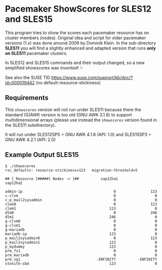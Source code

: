 # Pacemaker ShowScores for SLES12 and SLES15

This program tries to show the scores each pacemaker resource has on cluster members (nodes).
Original idea and script for older pacemaker versions (1.x) was done around 2009 by Dominik Klein.
In the sub-directory **SLES11** you will find a slightly enhanced and adapted version that runs **only on SLES11** pacemaker clusters.

In SLES12 and SLES15 commands and their output changed, so a new simplified showscores was _invented_!  :sparkles:

See also the SUSE TID <https://www.suse.com/support/kb/doc/?id=000019442>  (no default-resource-stickiness)

## Requirements

This `showscores` version will not run under SLES11 because there the standard (G)AWK version is too old (GNU AWK 3.1.8) to support multidimensional arrays (please use instead the `showscores` version found in the SLES11 subdirectory).

It will run under SLES12SP5 = GNU AWK 4.1.8 (API: 1.0) and SLES15SP3 = GNU AWK 4.2.1 (API: 2.0)

## Example Output SLES15

``` shell
$ ./showscores
rsc_defaults: resource-stickiness=123   migration-threshold=5

## [ Resource ]#####[ Nodes -> ]##          sap12ha1           sap12ha2

admin-ip                                          0                123
c-clvm                                            0                  0
c-p_mail2sysadmin                                 0                  0
clee0                                             0                123
clem1                                           123                  0
dlm0                                              0                246
dlm1                                            246                  0
g-clvm0                                           0                  0
g-clvm1                                           0                  0
g-mariadb                                         0                  0
mariadb-ip                                      123                  0
p_mail2sysadmin0                                  0                123
p_mail2sysadmin1                                123                  0
p_mydummy                                       123                  0
prm_fs1                                           0                  0
prm_mariadb                                       0                  0
prm_vg1                                   -INFINITY          -INFINITY
stonith-sbd                                     123                  0
```
<!-- vim:set fileencoding=utf8 fileformat=unix filetype=gfm tabstop=2 expandtab:
$Id: Readme.md,v 1.3 2022/03/17 08:58:01 ralph Exp $ -->
